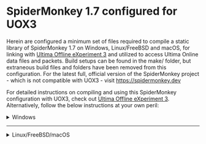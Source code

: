 # SpiderMonkey 1.7 configured for UOX3

Herein are configured a minimum set of files required to compile a static library of SpiderMonkey 1.7 on Windows, Linux/FreeBSD and macOS, for linking with [Ultima Offline eXperiment 3](https://github.com/UOX3DevTeam/UOX3/) and utilized to access Ultima Online data files and packets. Build setups can be found in the make/ folder, but extraneous build files and folders have been removed from this configuration. For the latest full, official version of the SpiderMonkey project - which is not compatible with UOX3 - visit https://spidermonkey.dev

For detailed instructions on compiling and using this SpiderMonkey configuration with UOX3, check out [Ultima Offline eXperiment 3](https://github.com/UOX3DevTeam/UOX3/). Alternatively, follow the below instructions at your own peril:

<details>
  <summary>Windows</summary>

  ### Visual Studio 2017/2022
  1. Open jscript.sln in the *make/[VS2017/VS2022]/jscript* folder
  2. Choose *Release/Debug* build type from dropdown menu
  3. Go *Build -> Build jscript*

  ### CMake
  1. Open Developer Command Prompt for VS2017 or Developer Powershell for VS2022
  2. Traverse to the make/cmake folder, and enter the following commands:
  3. `mkdir build`
  4. `cd build`
  5. `cmake .. -DCMAKE_BUILD_TYPE=Release -G"NMake Makefiles"`
  6. `cmake --build . --config Release`
</details>

---

<details>
  <summary>Linux/FreeBSD/macOS</summary>

  ### CMake
  1. Open a new Terminal
  2. Traverse to the make/cmake folder, and enter the following commands:
  3. `mkdir build`
  4. `cd build`
  5. `cmake .. -DCMAKE_BUILD_TYPE=Release` (Linux/FreeBSD)
  5. `cmake .. -DCMAKE_BUILD_TYPE=Release -G"Unix Makefiles"` (macOS)
  6. `cmake --build . --config Release`

</details>